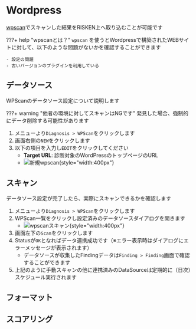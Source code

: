 # Wordpress

[wpscan](https://wordpress.org/plugins/wpscan/)でスキャンした結果をRISKEN上へ取り込むことが可能です

???+ help "wpscanとは？"
    `wpscan` を使うとWordpressで構築されたWEBサイトに対して、以下のような問題がないかを確認することができます

    - 設定の問題
    - 古いバージョンのプラグインを利用している


## データソース

WPScanのデータソース設定について説明します

???+ warning "他者の環境に対してスキャンはNGです"
    発見した場合、強制的にデータ削除する可能性があります

1. メニューより`Diagnosis > WPScan`をクリックします
2. 画面右側の`NEW`をクリックします
3. 以下の項目を入力し`EDIT`をクリックしてください
    - **Target URL**: 診断対象のWordPressのトップページのURL
    - ![新規wpscan](/img/diagnosis/wpscan_new.png){style="width:400px"}

## スキャン

データソース設定が完了したら、実際にスキャンできるかを確認します

1. メニューより`Diagnosis > WPScan`をクリックします
2. WPScan一覧をクリックし設定済みのデータソースダイアログを開きます
    - ![wpscanスキャン](/img/diagnosis/wpscan_scan.png){style="width:400px"}
3. 画面左下の`Scan`をクリックします
4. Statusが`OK`となればデータ連携成功です（※エラー表示時はダイアログにエラーメッセージが表示されます）
    - データソースが収集したFindingデータは`Finding > Finding`画面で確認することができます
5. 上記のように手動スキャンの他に連携済みのDataSourceは定期的に（日次）スケジュール実行されます

## フォーマット

## スコアリング

